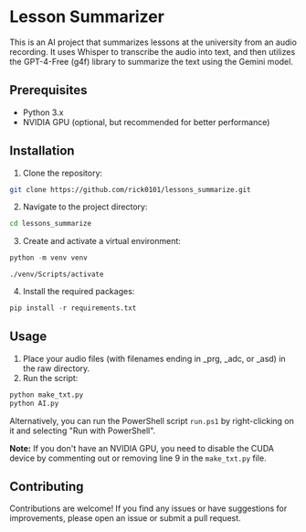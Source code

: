 # Lesson Summarizer

This is an AI project that summarizes lessons at the university from an audio recording. It uses Whisper to transcribe the audio into text, and then utilizes the GPT-4-Free (g4f) library to summarize the text using the Gemini model.

## Prerequisites

- Python 3.x
- NVIDIA GPU (optional, but recommended for better performance)

## Installation

1. Clone the repository:

```bash
git clone https://github.com/rick0101/lessons_summarize.git
```

2. Navigate to the project directory:

``` bash
cd lessons_summarize
```

3. Create and activate a virtual environment:

``` python
python -m venv venv
```
```
./venv/Scripts/activate
```

4. Install the required packages:

``` python
pip install -r requirements.txt
```

## Usage

1. Place your audio files (with filenames ending in _prg, _adc, or _asd) in the raw directory.
2. Run the script:

``` bash
python make_txt.py
python AI.py
```

Alternatively, you can run the PowerShell script `run.ps1` by right-clicking on it and selecting "Run with PowerShell".

**Note:** If you don't have an NVIDIA GPU, you need to disable the CUDA device by commenting out or removing line 9 in the `make_txt.py` file.

## Contributing
Contributions are welcome! If you find any issues or have suggestions for improvements, please open an issue or submit a pull request.
